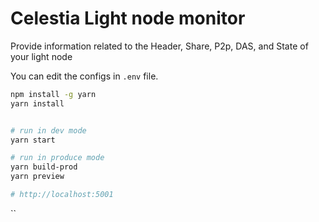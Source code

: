 # Celestia Light node monitor

Provide information related to the Header, Share, P2p, DAS, and State of your light node

You can edit the configs in `.env` file.

```bash
npm install -g yarn
yarn install


# run in dev mode
yarn start

# run in produce mode
yarn build-prod
yarn preview

# http://localhost:5001
```

``

